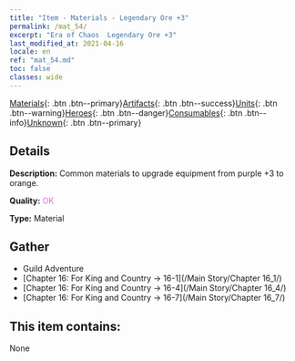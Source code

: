 ```yaml
---
title: "Item - Materials - Legendary Ore +3"
permalink: /mat_54/
excerpt: "Era of Chaos  Legendary Ore +3"
last_modified_at: 2021-04-16
locale: en
ref: "mat_54.md"
toc: false
classes: wide
---
```

 [Materials](/Items/){: .btn .btn--primary}[Artifacts](/Items/Artifacts/){: .btn .btn--success}[Units](/Items/Units/){: .btn .btn--warning}[Heroes](/Items/Heroes/){: .btn .btn--danger}[Consumables](/Items/Consumables/){: .btn .btn--info}[Unknown](/Items/Unknown/){: .btn .btn--primary}

## Details
 **Description:** Common materials to upgrade equipment from purple +3 to orange.

 **Quality:** <span style="color: #DA70D6">OK</span>

 **Type:** Material

## Gather

*    Guild Adventure 
*    [Chapter 16: For King and Country -> 16-1](/Main Story/Chapter 16_1/) 
*    [Chapter 16: For King and Country -> 16-4](/Main Story/Chapter 16_4/) 
*    [Chapter 16: For King and Country -> 16-7](/Main Story/Chapter 16_7/) 

## This item contains:

  None

